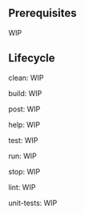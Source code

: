 ## Prerequisites

WIP

## Lifecycle

clean: WIP

build: WIP

post: WIP

help: WIP

test: WIP

run: WIP

stop: WIP

lint: WIP

unit-tests: WIP
